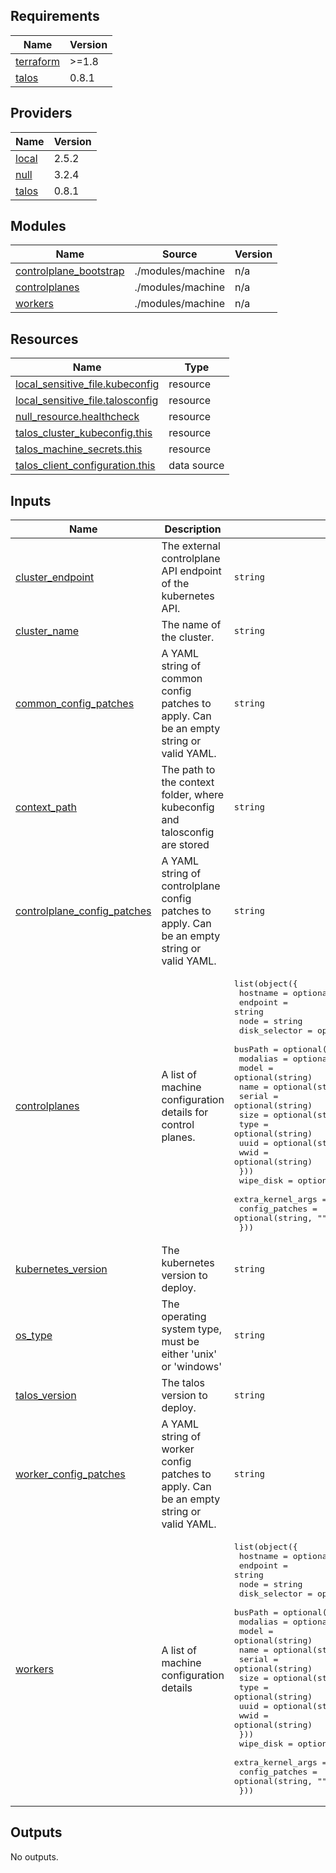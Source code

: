 ## Requirements

| Name | Version |
|------|---------|
| <a name="requirement_terraform"></a> [terraform](#requirement\_terraform) | >=1.8 |
| <a name="requirement_talos"></a> [talos](#requirement\_talos) | 0.8.1 |

## Providers

| Name | Version |
|------|---------|
| <a name="provider_local"></a> [local](#provider\_local) | 2.5.2 |
| <a name="provider_null"></a> [null](#provider\_null) | 3.2.4 |
| <a name="provider_talos"></a> [talos](#provider\_talos) | 0.8.1 |

## Modules

| Name | Source | Version |
|------|--------|---------|
| <a name="module_controlplane_bootstrap"></a> [controlplane\_bootstrap](#module\_controlplane\_bootstrap) | ./modules/machine | n/a |
| <a name="module_controlplanes"></a> [controlplanes](#module\_controlplanes) | ./modules/machine | n/a |
| <a name="module_workers"></a> [workers](#module\_workers) | ./modules/machine | n/a |

## Resources

| Name | Type |
|------|------|
| [local_sensitive_file.kubeconfig](https://registry.terraform.io/providers/hashicorp/local/latest/docs/resources/sensitive_file) | resource |
| [local_sensitive_file.talosconfig](https://registry.terraform.io/providers/hashicorp/local/latest/docs/resources/sensitive_file) | resource |
| [null_resource.healthcheck](https://registry.terraform.io/providers/hashicorp/null/latest/docs/resources/resource) | resource |
| [talos_cluster_kubeconfig.this](https://registry.terraform.io/providers/siderolabs/talos/0.8.1/docs/resources/cluster_kubeconfig) | resource |
| [talos_machine_secrets.this](https://registry.terraform.io/providers/siderolabs/talos/0.8.1/docs/resources/machine_secrets) | resource |
| [talos_client_configuration.this](https://registry.terraform.io/providers/siderolabs/talos/0.8.1/docs/data-sources/client_configuration) | data source |

## Inputs

| Name | Description | Type | Default | Required |
|------|-------------|------|---------|:--------:|
| <a name="input_cluster_endpoint"></a> [cluster\_endpoint](#input\_cluster\_endpoint) | The external controlplane API endpoint of the kubernetes API. | `string` | `"https://localhost:6443"` | no |
| <a name="input_cluster_name"></a> [cluster\_name](#input\_cluster\_name) | The name of the cluster. | `string` | `"talos"` | no |
| <a name="input_common_config_patches"></a> [common\_config\_patches](#input\_common\_config\_patches) | A YAML string of common config patches to apply. Can be an empty string or valid YAML. | `string` | `""` | no |
| <a name="input_context_path"></a> [context\_path](#input\_context\_path) | The path to the context folder, where kubeconfig and talosconfig are stored | `string` | `""` | no |
| <a name="input_controlplane_config_patches"></a> [controlplane\_config\_patches](#input\_controlplane\_config\_patches) | A YAML string of controlplane config patches to apply. Can be an empty string or valid YAML. | `string` | `""` | no |
| <a name="input_controlplanes"></a> [controlplanes](#input\_controlplanes) | A list of machine configuration details for control planes. | <pre>list(object({<br/>    hostname = optional(string)<br/>    endpoint = string<br/>    node     = string<br/>    disk_selector = optional(object({<br/>      busPath  = optional(string)<br/>      modalias = optional(string)<br/>      model    = optional(string)<br/>      name     = optional(string)<br/>      serial   = optional(string)<br/>      size     = optional(string)<br/>      type     = optional(string)<br/>      uuid     = optional(string)<br/>      wwid     = optional(string)<br/>    }))<br/>    wipe_disk         = optional(bool, true)<br/>    extra_kernel_args = optional(list(string), [])<br/>    config_patches    = optional(string, "")<br/>  }))</pre> | `[]` | no |
| <a name="input_kubernetes_version"></a> [kubernetes\_version](#input\_kubernetes\_version) | The kubernetes version to deploy. | `string` | `"1.33.1"` | no |
| <a name="input_os_type"></a> [os\_type](#input\_os\_type) | The operating system type, must be either 'unix' or 'windows' | `string` | `"unix"` | no |
| <a name="input_talos_version"></a> [talos\_version](#input\_talos\_version) | The talos version to deploy. | `string` | `"1.10.1"` | no |
| <a name="input_worker_config_patches"></a> [worker\_config\_patches](#input\_worker\_config\_patches) | A YAML string of worker config patches to apply. Can be an empty string or valid YAML. | `string` | `""` | no |
| <a name="input_workers"></a> [workers](#input\_workers) | A list of machine configuration details | <pre>list(object({<br/>    hostname = optional(string)<br/>    endpoint = string<br/>    node     = string<br/>    disk_selector = optional(object({<br/>      busPath  = optional(string)<br/>      modalias = optional(string)<br/>      model    = optional(string)<br/>      name     = optional(string)<br/>      serial   = optional(string)<br/>      size     = optional(string)<br/>      type     = optional(string)<br/>      uuid     = optional(string)<br/>      wwid     = optional(string)<br/>    }))<br/>    wipe_disk         = optional(bool, true)<br/>    extra_kernel_args = optional(list(string), [])<br/>    config_patches    = optional(string, "")<br/>  }))</pre> | `[]` | no |

## Outputs

No outputs.
